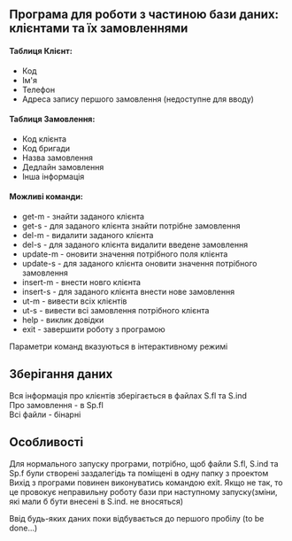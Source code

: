 ## Програма для роботи з частиною бази даних: клієнтами та їх замовленнями
#### Таблиця Клієнт:
* Код
* Ім'я
* Телефон
* Адреса запису першого замовлення (недоступне для вводу)

#### Таблиця Замовлення:
* Код клієнта
* Код бригади
* Назва замовлення
* Дедлайн замовлення
* Інша інформація

#### Можливі команди:
- get-m - знайти заданого клієнта
- get-s - для заданого клієнта знайти потрібне замовлення
- del-m - видалити заданого клієнта
- del-s - для заданого клієнта видалити введене замовлення
- update-m - оновити значення потрібного поля клієнта
- update-s - для заданого клієнта оновити значення потрібного замовлення
- insert-m - внести новго клієнта
- insert-s - для заданого клієнта внести нове замовлення
- ut-m - вивести всіх клієнтів
- ut-s - вивести всі замовлення потрібного клієнта
- help - виклик довідки
- exit - завершити роботу з програмою

Параметри команд вказуються в інтерактивному режимі
## Зберігання даних
Вся інформація про клієнтів зберігається в файлах S.fl та S.ind <br/>
Про замовлення - в Sp.fl <br/>
Всі файли - бінарні
## Особливості
Для нормального запуску програми, потрібно, щоб файли S.fl, S.ind та Sp.f були створені заздалегідь та поміщені в одну папку з проектом<br/>
Вихід з програми повинен виконуватись командою exit. Якщо не так, то це провокує неправильну роботу бази при наступному запуску(зміни, які мали б бути внесені в S.ind. не вносяться)

Ввід будь-яких даних поки відбувається до першого пробілу (to be done...)
